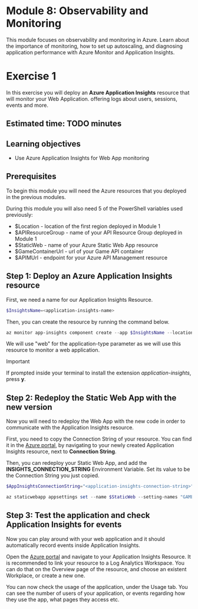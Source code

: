 # Module 8: Observability and Monitoring
This module focuses on observability and monitoring in Azure. Learn about the importance of monitoring, how to set up autoscaling, and diagnosing application performance with Azure Monitor and Application Insights.
# Exercise 1
In this exercise you will deploy an **Azure Application Insights** resource that will monitor your Web Application. offering logs about users, sessions, events and more.

## Estimated time: TODO minutes

## Learning objectives
   - Use Azure Application Insights for Web App monitoring
   
## Prerequisites
To begin this module you will need the Azure resources that you deployed in the previous modules.

During this module you will also need 5 of the PowerShell variables used previously:
 - $Location - location of the first region deployed in Module 1
 - $APIResourceGroup  - name of your API Resource Group deployed in Module 1
 - $StaticWeb - name of your Azure Static Web App resource
 - $GameContainerUrl - url of your Game API container
 - $APIMUrl - endpoint for your Azure API Management resource 


## Step 1: Deploy an Azure Application Insights resource
First, we need a name for our Application Insights Resource.
```powershell
$InsightsName=<application-insights-name>
```
Then, you can create the resource by running the command below.
```powershell
az monitor app-insights component create --app $InsightsName --location $Location --resource-group $APIResourceGroup --application-type "web"
```
We will use "web" for the application-type parameter as we will use this resource to monitor a web application.
> [!IMPORTANT]  
> If prompted inside your terminal to install the extension *application-insights*, press **y**.
## Step 2: Redeploy the Static Web App with the new version
Now you will need to redeploy the Web App with the new code in order to communicate with the Application Insights resource.

First, you need to copy the Connection String of your resource. You can find it in the [Azure portal](https://portal.azure.com), by navigating to your newly created Application Insights resource, next to **Connection String**.

Then, you can redeploy your Static Web App, and add the **INSIGHTS_CONNECTION_STRING** Environment Variable. Set its value to be the Connection String you just copied.
```powershell
$AppInsightsConnectionString="<application-insights-connection-string>"
```
```powershell
az staticwebapp appsettings set --name $StaticWeb --setting-names "GAMEAPI_URL=$GameContainerUrl" "APIM_URL=$APIMUrl" INSIGHTS_CONNECTION_STRING=$AppInsightsConnectionString
```

## Step 3: Test the application and check Application Insights for events

Now you can play around with your web application and it should automatically record events inside Application Insights.

Open the [Azure portal](https://portal.azure.com) and navigate to your Application Insights Resource. It is recommended to link your resource to a Log Analytics Workspace. You can do that on the Overview page of the resource, and choose an existent Workplace, or create a new one.

You can now check the usage of the application, under the Usage tab. You can see the number of users of your application, or events regarding how they use the app, what pages they access etc.

